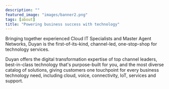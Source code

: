 ```yaml
---
description: ""
featured_image: "images/banner2.png"
tags: [about]
title: "Powering business success with technology"
---
```


Bringing together experienced Cloud IT Specialists and Master Agent Networks, Duyan is the first-of-its-kind, channel-led, one-stop-shop for technology services. <!--more-->

Duyan offers the digital transformation expertise of top channel leaders, best-in-class technology that's purpose-built for you, and the most diverse catalog of solutions, giving customers one touchpoint for every business technology need, including cloud, voice, connectivity, IoT, services and support.


